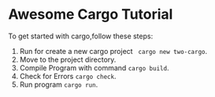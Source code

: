 # Awesome Cargo Tutorial
To get started with cargo,follow these steps:
1. Run for create a new cargo project ` cargo new two-cargo`.
2. Move to the project directory.
3. Compile Program with command `cargo build`.
4. Check for Errors `cargo check`.
5. Run program `cargo run`.

